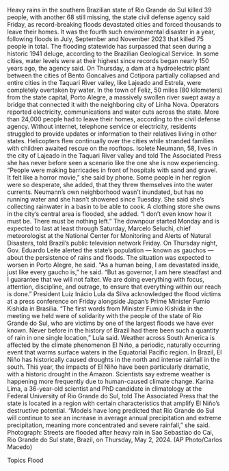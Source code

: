 Heavy rains in the southern Brazilian state of Rio Grande do Sul killed 39 people, with another 68 still missing, the state civil defense agency said Friday, as record-breaking floods devastated cities and forced thousands to leave their homes.
It was the fourth such environmental disaster in a year, following floods in July, September and November 2023 that killed 75 people in total.
The flooding statewide has surpassed that seen during a historic 1941 deluge, according to the Brazilian Geological Service. In some cities, water levels were at their highest since records began nearly 150 years ago, the agency said.
On Thursday, a dam at a hydroelectric plant between the cities of Bento Goncalves and Cotipora partially collapsed and entire cities in the Taquari River valley, like Lajeado and Estrela, were completely overtaken by water. In the town of Feliz, 50 miles (80 kilometers) from the state capital, Porto Alegre, a massively swollen river swept away a bridge that connected it with the neighboring city of Linha Nova.
Operators reported electricity, communications and water cuts across the state. More than 24,000 people had to leave their homes, according to the civil defense agency.
Without internet, telephone service or electricity, residents struggled to provide updates or information to their relatives living in other states. Helicopters flew continually over the cities while stranded families with children awaited rescue on the rooftops.
Isolete Neumann, 58, lives in the city of Lajeado in the Taquari River valley and told The Associated Press she has never before seen a scenario like the one she is now experiencing.
“People were making barricades in front of hospitals with sand and gravel. It felt like a horror movie,” she said by phone. Some people in her region were so desperate, she added, that they threw themselves into the water currents.
Neumann’s own neighborhood wasn’t inundated, but has no running water and she hasn’t showered since Tuesday. She said she’s collecting rainwater in a basin to be able to cook. A clothing store she owns in the city’s central area is flooded, she added.
“I don’t even know how it must be. There must be nothing left.”
The downpour started Monday and is expected to last at least through Saturday, Marcelo Seluchi, chief meteorologist at the National Center for Monitoring and Alerts of Natural Disasters, told Brazil’s public television network Friday.
On Thursday night, Gov. Eduardo Leite alerted the state’s population — known as gauchos — about the persistence of rains and floods. The situation was expected to worsen in Porto Alegre, he said.
“As a human being, I am devastated inside, just like every gaucho is,” he said. “But as governor, I am here steadfast and I guarantee that we will not falter. We are doing everything with focus, attention, discipline, and outrage, to ensure that everything within our reach is done.”
President Luiz Inácio Lula da Silva acknowledged the flood victims at a press conference on Friday alongside Japan’s Prime Minister Fumio Kishida in Brasilia.
“The first words from Minister Fumio Kishida in the meeting we held were of solidarity with the people of the state of Rio Grande do Sul, who are victims by one of the largest floods we have ever known. Never before in the history of Brazil had there been such a quantity of rain in one single location,” Lula said.
Weather across South America is affected by the climate phenomenon El Niño, a periodic, naturally occurring event that warms surface waters in the Equatorial Pacific region. In Brazil, El Niño has historically caused droughts in the north and intense rainfall in the south.
This year, the impacts of El Niño have been particularly dramatic, with a historic drought in the Amazon. Scientists say extreme weather is happening more frequently due to human-caused climate change.
Karina Lima, a 36-year-old scientist and PhD candidate in climatology at the Federal University of Rio Grande do Sul, told The Associated Press that the state is located in a region with certain characteristics that amplify El Niño’s destructive potential.
“Models have long predicted that Rio Grande do Sul will continue to see an increase in average annual precipitation and extreme precipitation, meaning more concentrated and severe rainfall,” she said.
Photograph: Streets are flooded after heavy rain in Sao Sebastiao do Cai, Rio Grande do Sul state, Brazil, on Thursday, May 2, 2024. (AP Photo/Carlos Macedo)

Topics
Flood
